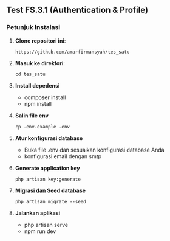 ## Test FS.3.1 (Authentication & Profile)

### Petunjuk Instalasi
1. **Clone repositori ini**:
   ```
   https://github.com/amarfirmansyah/tes_satu
2. **Masuk ke direktori**:
    ```
   cd tes_satu
3. **Install depedensi**
   - composer install
   - npm install

   
4. **Salin file env**
   ```
   cp .env.example .env

5. **Atur konfigurasi database**
    - Buka file .env dan sesuaikan konfigurasi database Anda
    - konfigurasi email dengan smtp   

6. **Generate application key**
    ```
   php artisan key:generate
   
7. **Migrasi dan Seed database**
    ```
   php artisan migrate --seed
   
8. **Jalankan aplikasi**
    - php artisan serve
    - npm run dev
